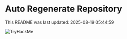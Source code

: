 # Auto Regenerate Repository

This README was last updated: 2025-08-19 05:44:59

 ![TryHackMe](https://tryhackme.com/badge/533634)